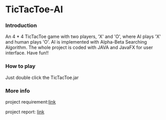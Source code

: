 # TicTacToe-AI



### Introduction

An 4 * 4 TicTacToe game with two players, 'X' and 'O', where AI plays 'X' and human plays 'O'. AI is implemented with Alpha-Beta Searching Algorithm. The whole project is coded with JAVA and JavaFX for user interface. Have fun!!



### How to play

Just double click the TicTacToe.jar



### More info

project requirement:[link](https://drive.google.com/file/d/0B2eD1kXA8I9xdEc1ZENhQ1YzdWM/view?usp=sharing)

project report: [link](https://drive.google.com/file/d/0B2eD1kXA8I9xamUwUmRiQklUQ2c/view?usp=sharing)